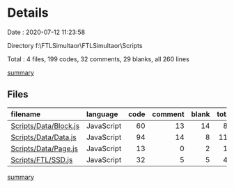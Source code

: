 # Details

Date : 2020-07-12 11:23:58

Directory f:\FTLSimultaor\FTLSimultaor\Scripts

Total : 4 files,  199 codes, 32 comments, 29 blanks, all 260 lines

[summary](results.md)

## Files
| filename | language | code | comment | blank | total |
| :--- | :--- | ---: | ---: | ---: | ---: |
| [Scripts/Data/Block.js](/Scripts/Data/Block.js) | JavaScript | 60 | 13 | 14 | 87 |
| [Scripts/Data/Data.js](/Scripts/Data/Data.js) | JavaScript | 94 | 14 | 8 | 116 |
| [Scripts/Data/Page.js](/Scripts/Data/Page.js) | JavaScript | 13 | 0 | 2 | 15 |
| [Scripts/FTL/SSD.js](/Scripts/FTL/SSD.js) | JavaScript | 32 | 5 | 5 | 42 |

[summary](results.md)